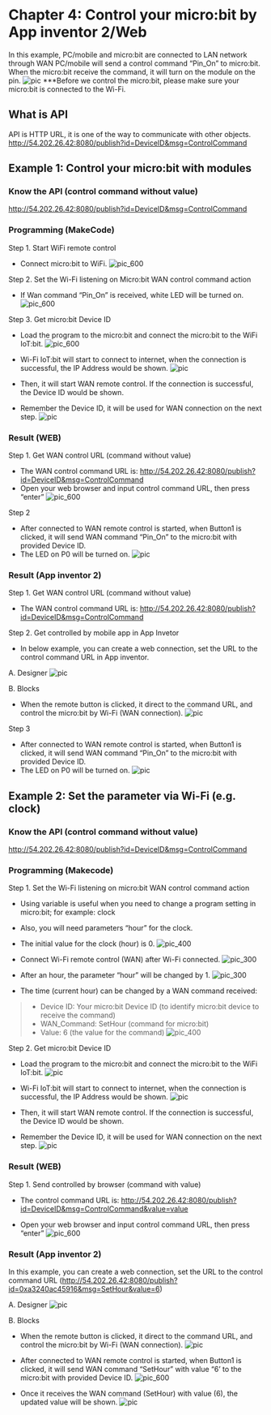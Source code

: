 # Chapter 4: Control your micro:bit by App inventor 2/Web 

In this example, PC/mobile and micro:bit are connected to LAN network through WAN
PC/mobile will send a control command “Pin_On” to micro:bit. When the micro:bit receive the command, it will turn on the module on the pin.
![pic](images/Ch4_01.png)
<span id="remarks">***Before we control the micro:bit, please make sure your micro:bit is connected to the Wi-Fi.</span>

## What is API
API is HTTP URL, it is one of the way to communicate with other objects.
http://54.202.26.42:8080/publish?id=DeviceID&msg=ControlCommand

## Example 1: Control your micro:bit with modules

### Know the API (control command without value)
http://54.202.26.42:8080/publish?id=DeviceID&msg=ControlCommand

### Programming (MakeCode)
<span id="subtitle" >Step 1. Start WiFi remote control </span>
* Connect micro:bit to WiFi.
![pic_600](images/Ch4_02.png)

<span id="subtitle" >Step 2. Set the Wi-Fi listening on Micro:bit WAN control command action</span>
* If Wan command “Pin_On” is received, white LED will be turned on.
![pic_600](images/Ch4_03.png)

<span id="subtitle" >Step 3. Get micro:bit Device ID</span>
* Load the program to the micro:bit and connect the micro:bit to the WiFi IoT:bit.
![pic_600](images/Ch4_04.png)

* Wi-Fi IoT:bit will start to connect to internet, when the connection is successful, the IP Address would be shown. 
![pic](images/Ch4_05.png)

* Then, it will start WAN remote control. If the connection is successful, the Device ID would be shown.
* Remember the Device ID, it will be used for WAN connection on the next step.
![pic](images/Ch4_06.png)
 

### Result (WEB)

<span id="subtitle" >Step 1. Get WAN control URL (command without value)</span>
* The WAN control command URL is:
http://54.202.26.42:8080/publish?id=DeviceID&msg=ControlCommand
* Open your web browser and input control command URL, then press “enter”
![pic_600](images/Ch4_07.png)

<span id="subtitle" >Step 2</span>
* After connected to WAN remote control is started, when Button1 is clicked, it will send WAN command “Pin_On” to the micro:bit with provided Device ID.
* The LED on P0 will be turned on.
![pic](images/Ch4_08.png)

### Result (App inventor 2)

<span id="subtitle" >Step 1. Get WAN control URL (command without value)</span>

* The WAN control command URL is:
http://54.202.26.42:8080/publish?id=DeviceID&msg=ControlCommand

<span id="subtitle" >Step 2. Get controlled by mobile app in App Invetor</span>
* In below example, you can create a web connection, set the URL to the control command URL in App inventor.


<span id="subtitle" >A. Designer</span>
![pic](images/Ch4_09.png)  

<span id="subtitle" >B. Blocks</span>
* When the remote button is clicked, it direct to the command URL, and control the micro:bit by Wi-Fi (WAN connection). 
![pic](images/Ch4_10.png)

<span id="subtitle" >Step 3 </span>
* After connected to WAN remote control is started, when Button1 is clicked, it will send WAN command “Pin_On” to the micro:bit with provided Device ID.
* The LED on P0 will be turned on.
![pic](images/Ch4_11.png)


## Example 2: Set the parameter via Wi-Fi (e.g. clock)

### Know the API (control command without value)
http://54.202.26.42:8080/publish?id=DeviceID&msg=ControlCommand

### Programming (Makecode)

<span id="subtitle" >Step 1. Set the Wi-Fi listening on micro:bit WAN control command action</span>
* Using variable is useful when you need to change a program setting in micro:bit; for example: clock
* Also, you will need parameters “hour” for the clock.
* The initial value for the clock (hour) is 0.
![pic_400](images/Ch4_12.png)

* Connect Wi-Fi remote control (WAN) after Wi-Fi connected.
![pic_300](images/Ch4_13.png)

* After an hour, the parameter “hour” will be changed by 1.
![pic_300](images/Ch4_14.png)

* The time (current hour) can be changed by a WAN command received:
> * Device ID: Your micro:bit Device ID (to identify micro:bit device to receive the command)
> * WAN_Command: SetHour (command for micro:bit)
> * Value: 6 (the value for the command)
![pic_400](images/Ch4_15.png)

<span id="subtitle" >Step 2. Get micro:bit Device ID</span>
* Load the program to the micro:bit and connect the micro:bit to the WiFi IoT:bit.
![pic](images/Ch4_16.png)

* Wi-Fi IoT:bit will start to connect to internet, when the connection is successful, the IP Address would be shown. 
![pic](images/Ch4_17.png)

* Then, it will start WAN remote control. If the connection is successful, the Device ID would be shown. 
* Remember the Device ID, it will be used for WAN connection on the next step.
![pic](images/Ch4_18.png)


### Result (WEB)

<span id="subtitle" >Step 1. Send controlled by browser (command with value)</span>
* The control command URL is:
http://54.202.26.42:8080/publish?id=DeviceID&msg=ControlCommand&value=value

* Open your web browser and input control command URL, then press “enter”
![pic_600](images/Ch4_19.png)

### Result (App inventor 2)

In this example, you can create a web connection, set the URL to the control command URL (http://54.202.26.42:8080/publish?id=0xa3240ac45916&msg=SetHour&value=6)

<span id="subtitle" >A. Designer</span>
![pic](images/Ch4_20.png)

<span id="subtitle" >B. Blocks</span>
* When the remote button is clicked, it direct to the command URL, and control the micro:bit by Wi-Fi (WAN connection).
![pic](images/Ch4_21.png)

* After connected to WAN remote control is started, when Button1 is clicked, it will send WAN command “SetHour” with value “6’ to the micro:bit with provided Device ID.
![pic_600](images/Ch4_22.png)

* Once it receives the WAN command (SetHour) with value (6), the updated value will be shown. 
![pic](images/Ch4_23.png)
